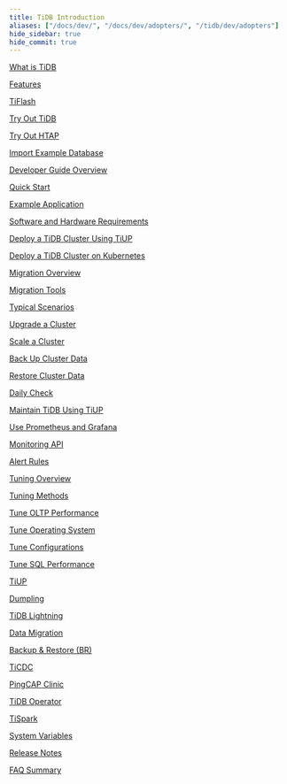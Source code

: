 ```yaml
---
title: TiDB Introduction
aliases: ["/docs/dev/", "/docs/dev/adopters/", "/tidb/dev/adopters"]
hide_sidebar: true
hide_commit: true
---
```


<LearningPathContainer platform="tidb" title="TiDB" subTitle="TiDB is an open-source and distributed SQL database that supports Hybrid Transactional and Analytical Processing (HTAP) workloads. Find the guide, samples, and references you need to use TiDB.">

<LearningPath label="Learn" icon="cloud1">

[What is TiDB](https://docs.pingcap.com/tidb/dev/overview)

[Features](https://docs.pingcap.com/tidb/dev/basic-features)

[TiFlash](https://docs.pingcap.com/tidb/dev/tiflash-overview)

</LearningPath>

<LearningPath label="Try" icon="cloud5">

[Try Out TiDB](https://docs.pingcap.com/tidb/dev/quick-start-with-tidb)

[Try Out HTAP](https://docs.pingcap.com/tidb/dev/quick-start-with-htap)

[Import Example Database](https://docs.pingcap.com/tidb/dev/import-example-data)

</LearningPath>

<LearningPath label="Develop" icon="doc8">

[Developer Guide Overview](https://docs.pingcap.com/tidb/dev/dev-guide-overview)

[Quick Start](https://docs.pingcap.com/tidb/dev/dev-guide-build-cluster-in-cloud)

[Example Application](https://docs.pingcap.com/tidb/dev/dev-guide-sample-application-spring-boot)

</LearningPath>

<LearningPath label="Deploy" icon="deploy">

[Software and Hardware Requirements](https://docs.pingcap.com/tidb/dev/hardware-and-software-requirements)

[Deploy a TiDB Cluster Using TiUP](https://docs.pingcap.com/tidb/dev/production-deployment-using-tiup)

[Deploy a TiDB Cluster on Kubernetes](https://docs.pingcap.com/tidb/dev/tidb-in-kubernetes)

</LearningPath>

<LearningPath label="Migrate" icon="cloud3">

[Migration Overview](https://docs.pingcap.com/tidb/dev/migration-overview)

[Migration Tools](https://docs.pingcap.com/tidb/dev/migration-tools)

[Typical Scenarios](https://docs.pingcap.com/tidb/dev/migrate-aurora-to-tidb)

</LearningPath>

<LearningPath label="Maintain" icon="maintain">

[Upgrade a Cluster](https://docs.pingcap.com/tidb/dev/upgrade-tidb-using-tiup)

[Scale a Cluster](https://docs.pingcap.com/tidb/dev/scale-tidb-using-tiup)

[Back Up Cluster Data](https://docs.pingcap.com/tidb/dev/br-usage-backup)

[Restore Cluster Data](https://docs.pingcap.com/tidb/dev/br-usage-restore)

[Daily Check](https://docs.pingcap.com/tidb/dev/daily-check)

[Maintain TiDB Using TiUP](https://docs.pingcap.com/tidb/dev/maintain-tidb-using-tiup)

</LearningPath>

<LearningPath label="Monitor" icon="cloud6">

[Use Prometheus and Grafana](https://docs.pingcap.com/tidb/dev/tidb-monitoring-framework)

[Monitoring API](https://docs.pingcap.com/tidb/dev/tidb-monitoring-api)

[Alert Rules](https://docs.pingcap.com/tidb/dev/alert-rules)

</LearningPath>

<LearningPath label="Tune" icon="tidb-cloud-tune">

[Tuning Overview](https://docs.pingcap.com/tidb/dev/performance-tuning-overview)

[Tuning Methods](https://docs.pingcap.com/tidb/dev/performance-tuning-methods)

[Tune OLTP Performance](https://docs.pingcap.com/tidb/dev/performance-tuning-practices)

[Tune Operating System](https://docs.pingcap.com/tidb/dev/tune-operating-system)

[Tune Configurations](https://docs.pingcap.com/tidb/dev/configure-memory-usage)

[Tune SQL Performance](https://docs.pingcap.com/tidb/dev/sql-tuning-overview)

</LearningPath>

<LearningPath label="Tools" icon="doc7">

[TiUP](https://docs.pingcap.com/tidb/dev/tiup-overview)

[Dumpling](https://docs.pingcap.com/tidb/dev/dumpling-overview)

[TiDB Lightning](https://docs.pingcap.com/tidb/dev/tidb-lightning-overview)

[Data Migration](https://docs.pingcap.com/tidb/dev/dm-overview)

[Backup & Restore (BR)](https://docs.pingcap.com/tidb/dev/backup-and-restore-overview)

[TiCDC](https://docs.pingcap.com/tidb/dev/ticdc-overview)

[PingCAP Clinic](https://docs.pingcap.com/tidb/dev/clinic-introduction)

[TiDB Operator](https://docs.pingcap.com/tidb/dev/tidb-operator-overview)

[TiSpark](https://docs.pingcap.com/tidb/dev/tispark-overview)

</LearningPath>

<LearningPath label="Reference" icon="cloud-dev">

[System Variables](https://docs.pingcap.com/tidb/dev/system-variables)

[Release Notes](https://docs.pingcap.com/tidb/dev/release-notes)

[FAQ Summary](https://docs.pingcap.com/tidb/dev/faq-overview)

</LearningPath>

</LearningPathContainer>
